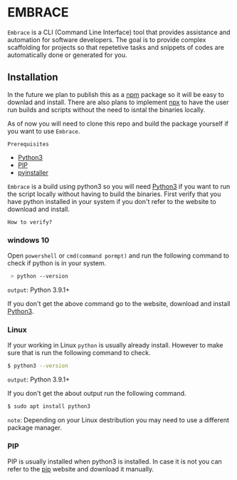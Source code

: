 # EMBRACE
`Embrace` is a CLI (Command Line Interface) tool that provides assistance and automation for software developers. The goal is to provide complex scaffolding for projects so that repetetive tasks and snippets of codes are automatically done or generated for you.

## Installation
In the future we plan to publish this as a [npm](https://www.npmjs.com/) package so it will be easy to downlad and install. There are also plans to implement [npx](https://www.npmjs.com/package/npx) to have the user run builds and scripts without the need to isntal the binaries locally.

As of now you will need to clone this repo and build the package yourself if you want to use `Embrace`.

`Prerequisites`
- [Python3](https://www.python.org/)
- [PIP](https://pypi.org/project/pip/)
- [pyinstaller](https://www.pyinstaller.org/)

`Embrace` is a build using python3 so you will need [Python3](https://www.python.org/) if you want to run the script locally without having to build the binaries. First verify that you have python installed in your system if you don't refer to the website to download and install.

`How to verify?`

### windows 10
Open `powershell` or `cmd(command pormpt)` and run the following command to check if python is in your system.

```sh
 > python --version
```
`output`: Python 3.9.1+

If you don't get the above command go to the website, download and install [Python3](https://www.python.org/).

### Linux
If your working in Linux `python` is usually already install. However to make sure that is run the following command to check.

```sh
$ python3 --version
```
`output`: Python 3.9.1+

If you don't get the about output run the following command.

```sh
$ sudo apt install python3
```
`note`: Depending on your Linux destribution you may need to use a different package manager.

### PIP
PIP is usually installed when python3 is installed. In case it is not you can refer to the [pip](https://pypi.org/project/pip/) website and download it manually.